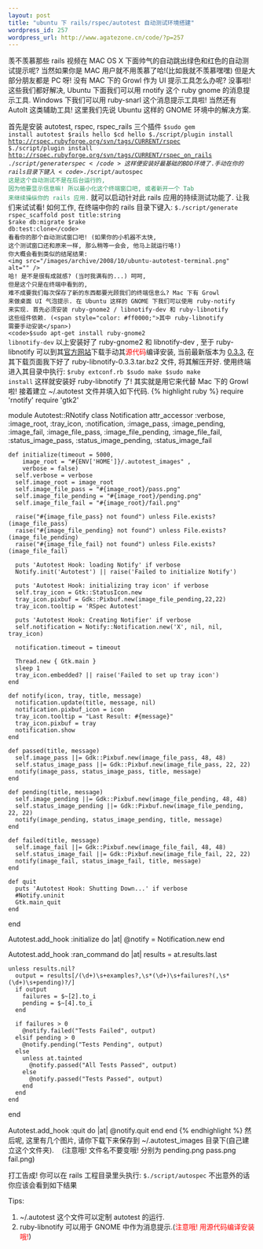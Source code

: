```yaml
--- 
layout: post
title: "ubuntu 下 rails/rspec/autotest 自动测试环境搭建"
wordpress_id: 257
wordpress_url: http://www.agatezone.cn/code/?p=257
---
```

羡不羡慕那些 rails 视频在 MAC OS X 下面帅气的自动跳出绿色和红色的自动测试提示呢? 当然如果你是 MAC 用户就不用羡慕了哈!(比如我就不羡慕嘿嘿) 但是大部分朋友都是 PC 呀! 没有 MAC 下的 Growl 作为 UI 提示工具怎么办呢? 没事啦! 这些我们都好解决, Ubuntu 下面我们可以用 rnotify 这个 ruby gnome 的消息提示工具. Windows 下我们可以用 ruby-snarl 这个消息提示工具啦! 当然还有 AutoIt 这类辅助工具! 这里我们先说 Ubuntu 这样的 GNOME 环境中的解决方案.

首先是安装 autotest, rspec, rspec_rails 三个插件
<code>$sudo gem install autotest
$rails hello
$cd hello
$./script/plugin install http://rspec.rubyforge.org/svn/tags/CURRENT/rspec
$./script/plugin install http://rspec.rubyforge.org/svn/tags/CURRENT/rspec_on_rails
$./script/generate rspec
</code>
这样便安装好最基础的 BDD 环境了. 手动在你的 rails 目录下键入
<code>$./script/autospec
<span style="color: #339966;">这是这个自动测试不是在后台运行的, 因为他要显示信息嘛!
所以最小化这个终端窗口吧, 或者新开一个 Tab 来继续操纵你的 rails 应用.</span></code>
就可以启动针对此 rails 应用的持续测试功能了. 让我们来试试看! 如何工作, 在终端中你的 rails 目录下键入:
<code>$./script/generate rspec_scaffold post title:string
$rake db:migrate
$rake db:test:clone</code>
看看你的那个自动测试窗口吧! (如果你的小机器不太快, 这个测试窗口还和原来一样, 那么稍等一会会, 他马上就运行咯!) 你大概会看到类似的结尾结果:
<img src="/images/archive/2008/10/ubuntu-autotest-terminal.png" alt="" />
哈! 是不是很有成就感? (当时我满有的...) 呵呵, 但是这个只是在终端中看到的, 难不成要我们每次保存了新的东西都要光顾我们的终端信息么? Mac 下有 Growl 来做桌面 UI 气泡提示. 在 Ubuntu 这样的 GNOME 下我们可以使用 ruby-notify 来实现. 首先必须安装 ruby-gnome2 / libnotify-dev 和 ruby-libnotify 这些组件依赖. (<span style="color: #ff0000;">其中 ruby-libnotify 需要手动安装</span>)
<code>$sudo apt-get install ruby-gnome2 libnotify-dev</code>
以上安装好了 ruby-gnome2 和 libnotify-dev , 至于 ruby-libnotify 可以到其<a href="http://ruby-libnotify.rubyforge.org">官方网站</a>下载手动其<span style="color: #ff0000;">源代码</span>编译安装, 当前最新版本为 <a href="http://rubyforge.org/frs/?group_id=1911">0.3.3</a>, 在其下载页面我下好了 ruby-libnotify-0.3.3.tar.bz2 文件, 将其解压开好. 使用终端进入其目录中执行:
<code>$ruby extconf.rb
$sudo make
$sudo make install</code>
这样就安装好 ruby-libnotify 了! 其实就是用它来代替 Mac 下的 Growl 啦! 接着建立 ~/.autotest 文件并填入如下代码.
{% highlight ruby %}
require 'rnotify'
require 'gtk2'

module Autotest::RNotify
  class Notification
    attr_accessor :verbose, :image_root, :tray_icon, :notification,
      :image_pass, :image_pending, :image_fail,
      :image_file_pass, :image_file_pending, :image_file_fail,
      :status_image_pass, :status_image_pending, :status_image_fail

    def initialize(timeout = 5000,
        image_root = "#{ENV['HOME']}/.autotest_images" ,
        verbose = false)
      self.verbose = verbose
      self.image_root = image_root
      self.image_file_pass = "#{image_root}/pass.png"
      self.image_file_pending = "#{image_root}/pending.png"
      self.image_file_fail = "#{image_root}/fail.png"

      raise("#{image_file_pass} not found") unless File.exists?(image_file_pass)
      raise("#{image_file_pending} not found") unless File.exists?(image_file_pending)
      raise("#{image_file_fail} not found") unless File.exists?(image_file_fail)

      puts 'Autotest Hook: loading Notify' if verbose
      Notify.init('Autotest') || raise('Failed to initialize Notify')

      puts 'Autotest Hook: initializing tray icon' if verbose
      self.tray_icon = Gtk::StatusIcon.new
      tray_icon.pixbuf = Gdk::Pixbuf.new(image_file_pending,22,22)
      tray_icon.tooltip = 'RSpec Autotest'

      puts 'Autotest Hook: Creating Notifier' if verbose
      self.notification = Notify::Notification.new('X', nil, nil, tray_icon)

      notification.timeout = timeout

      Thread.new { Gtk.main }
      sleep 1
      tray_icon.embedded? || raise('Failed to set up tray icon')
    end

    def notify(icon, tray, title, message)
      notification.update(title, message, nil)
      notification.pixbuf_icon = icon
      tray_icon.tooltip = "Last Result: #{message}"
      tray_icon.pixbuf = tray
      notification.show
    end

    def passed(title, message)
      self.image_pass ||= Gdk::Pixbuf.new(image_file_pass, 48, 48)
      self.status_image_pass ||= Gdk::Pixbuf.new(image_file_pass, 22, 22)
      notify(image_pass, status_image_pass, title, message)
    end

    def pending(title, message)
      self.image_pending ||= Gdk::Pixbuf.new(image_file_pending, 48, 48)
      self.status_image_pending ||= Gdk::Pixbuf.new(image_file_pending, 22, 22)
      notify(image_pending, status_image_pending, title, message)
    end

    def failed(title, message)
      self.image_fail ||= Gdk::Pixbuf.new(image_file_fail, 48, 48)
      self.status_image_fail ||= Gdk::Pixbuf.new(image_file_fail, 22, 22)
      notify(image_fail, status_image_fail, title, message)
    end

    def quit
      puts 'Autotest Hook: Shutting Down...' if verbose
      #Notify.uninit
      Gtk.main_quit
    end
  end

  Autotest.add_hook :initialize do |at|
    @notify = Notification.new
  end

  Autotest.add_hook :ran_command do |at|
    results = at.results.last

    unless results.nil?
      output = results[/(\d+)\s+examples?,\s*(\d+)\s+failures?(,\s*(\d+)\s+pending)?/]
      if output
        failures = $~[2].to_i
        pending = $~[4].to_i
      end

      if failures > 0
        @notify.failed("Tests Failed", output)
      elsif pending > 0
        @notify.pending("Tests Pending", output)
      else
        unless at.tainted
          @notify.passed("All Tests Passed", output)
        else
          @notify.passed("Tests Passed", output)
        end
      end
    end
  end

  Autotest.add_hook :quit do |at|
    @notify.quit
  end
end
{% endhighlight %}
然后呢, 这里有几个图片, 请你下载下来保存到 ~/.autotest_images 目录下(自己建立这个文件夹).
<img src="/images/archive/2008/10/pending.png" alt="" /> <img src="/images/archive/2008/10/pass.png" alt="" /> <img src="/images/archive/2008/10/fail.png" alt="" />
(注意哦! 文件名不要变哦! 分别为 pending.png pass.png fail.png)

打工告成! 你可以在 rails 工程目录里头执行:
<code>$./script/autospec</code>
不出意外的话你应该会看到如下结果
<img src="/images/archive/2008/10/ubuntu-autotest-notify.png" alt="" />

Tips:
1. ~/.autotest 这个文件可以定制 autotest 的运行.
2. ruby-libnotify 可以用于 GNOME 中作为消息提示.(<span style="color: #ff0000;">注意哦! 用源代码编译安装哦!</span>)
